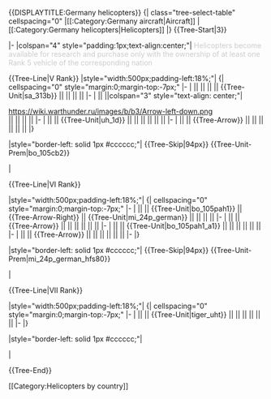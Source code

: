 {{DISPLAYTITLE:Germany helicopters}}
{| class="tree-select-table" cellspacing="0"
|[[:Category:Germany aircraft|Aircraft]]
|[[:Category:Germany helicopters|Helicopters]]
|}
{{Tree-Start|3}}

|-
|colspan="4" style="padding:1px;text-align:center;"|
<span style="color:#cccccc;">Helicopters become available for research and purchase only with the ownership of at least one Rank 5 vehicle of the corresponding nation</span>

{{Tree-Line|V Rank}}
|style="width:500px;padding-left:18%;"|
{| cellspacing="0" style="margin:0;margin-top:-7px;"
|-
| || || || || {{Tree-Unit|sa_313b}} || || || ||
|-
| || ||colspan="3" style="text-align: center;"| <div class="tree-arrow-right">https://wiki.warthunder.ru/images/b/b3/Arrow-left-down.png</div> || || || ||
|-
| || || {{Tree-Unit|uh_1d}} || || || || || ||
|-
| || || {{Tree-Arrow}} || || || || || ||
|}

|style="border-left: solid 1px #cccccc;"|
{{Tree-Skip|94px}}
{{Tree-Unit-Prem|bo_105cb2}}

|

{{Tree-Line|VI Rank}}

|style="width:500px;padding-left:18%;"|
{| cellspacing="0" style="margin:0;margin-top:-7px;"
|-
| || || {{Tree-Unit|bo_105pah1}} || {{Tree-Arrow-Right}} || {{Tree-Unit|mi_24p_german}} || || || ||
|-
| || || {{Tree-Arrow}} || || || || || ||
|-
| || || {{Tree-Unit|bo_105pah1_a1}} || || || || || ||
|-
| || || {{Tree-Arrow}} || || || || || ||
|-
|}

|style="border-left: solid 1px #cccccc;"|
{{Tree-Skip|94px}}
{{Tree-Unit-Prem|mi_24p_german_hfs80}}

|

{{Tree-Line|VII Rank}}

|style="width:500px;padding-left:18%;"|
{| cellspacing="0" style="margin:0;margin-top:-7px;"
|-
| || || {{Tree-Unit|tiger_uht}} || || || || || ||
|-
|}

|style="border-left: solid 1px #cccccc;"|

|

{{Tree-End}}

[[Category:Helicopters by country]]
